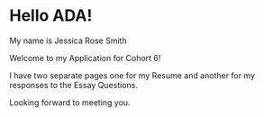 # Hello ADA!

My name is Jessica Rose Smith

Welcome to my Application for Cohort 6!

I have two separate pages one for my Resume and another for my responses to the Essay Questions.

Looking forward to meeting you.
